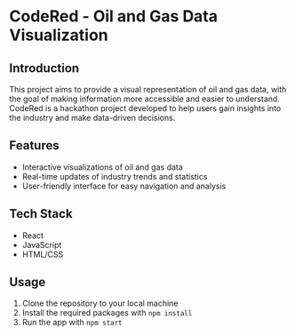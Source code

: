 # CodeRed - Oil and Gas Data Visualization

## Introduction
This project aims to provide a visual representation of oil and gas data, with the goal of making information more accessible and easier to understand. CodeRed is a hackathon project developed to help users gain insights into the industry and make data-driven decisions.

## Features
- Interactive visualizations of oil and gas data
- Real-time updates of industry trends and statistics
- User-friendly interface for easy navigation and analysis

## Tech Stack
- React
- JavaScript 
- HTML/CSS

## Usage

1. Clone the repository to your local machine
2. Install the required packages with `npm install`
3. Run the app with `npm start`
